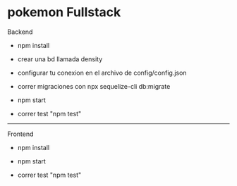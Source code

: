 # pokemon Fullstack

Backend

- npm install

- crear una bd llamada density

- configurar tu conexion en el archivo de config/config.json

- correr migraciones con npx sequelize-cli db:migrate

- npm start

- correr test "npm test"


---


Frontend


- npm install

- npm start

- correr test "npm test"